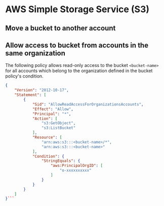 # AWS Simple Storage Service (S3)

##  <a name="bucket_account_transfer"></a> Move a bucket to another account

## <a name="policy_organization"></a>Allow access to bucket from accounts in the same organization
The following policy allows read-only access to the bucket ```<bucket-name>``` for all accounts which belong to the organization defined in the bucket policy's condition.
```json
{
    "Version": "2012-10-17",
    "Statement": [
        {
            "Sid": "AllowReadAccessForOrganizationsAccounts",
            "Effect": "Allow",
            "Principal": "*",
            "Action": [
                "s3:GetObject",
                "s3:ListBucket"
            ],
            "Resource": [
                "arn:aws:s3:::<bucket-name>/*",
                "arn:aws:s3:::<bucket-name>"
            ],
            "Condition": {
                "StringEquals": {
                    "aws:PrincipalOrgID": [
                        "o-xxxxxxxxxx"
                    ]
                }
            }
        }
    ]
}```